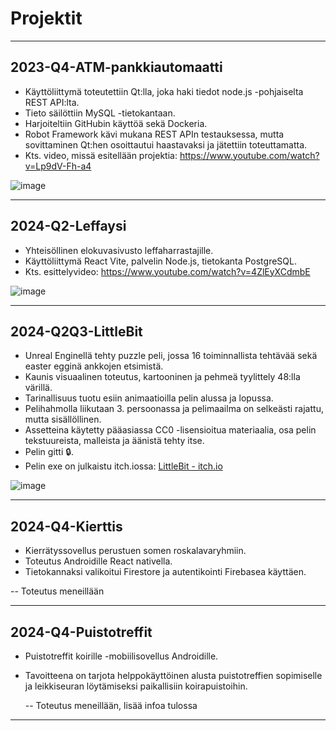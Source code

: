 # Projektit

----------------------------------------------------------

## 2023-Q4-ATM-pankkiautomaatti

- Käyttöliittymä toteutettiin Qt:lla, joka haki tiedot node.js -pohjaiselta REST API:lta.
- Tieto säilöttiin MySQL -tietokantaan.
- Harjoiteltiin GitHubin käyttöä sekä Dockeria.
- Robot Framework kävi mukana REST APIn testauksessa, mutta sovittaminen Qt:hen osoittautui haastavaksi ja jätettiin toteuttamatta. 
- Kts. video, missä esitellään projektia: https://www.youtube.com/watch?v=Lp9dV-Fh-a4

![image](https://github.com/user-attachments/assets/da5c2eaa-752d-4dc4-aa3b-17fec4c88d0a)

----------------------------------------------------------

## 2024-Q2-Leffaysi

- Yhteisöllinen elokuvasivusto leffaharrastajille.
- Käyttöliittymä React Vite, palvelin Node.js, tietokanta PostgreSQL.
- Kts. esittelyvideo: https://www.youtube.com/watch?v=4ZlEyXCdmbE

![image](https://github.com/user-attachments/assets/d01533ca-132c-442d-9994-53e61c24b298)

----------------------------------------------------------

## 2024-Q2Q3-LittleBit

- Unreal Enginellä tehty puzzle peli, jossa 16 toiminnallista tehtävää sekä easter egginä ankkojen etsimistä.
- Kaunis visuaalinen toteutus, kartooninen ja pehmeä tyylittely 48:lla värillä.
- Tarinallisuus tuotu esiin animaatioilla pelin alussa ja lopussa.
- Pelihahmolla liikutaan 3. persoonassa ja pelimaailma on selkeästi rajattu, mutta sisällöllinen.
- Assetteina käytetty pääasiassa CC0 -lisensioitua materiaalia, osa pelin tekstuureista, malleista ja äänistä tehty itse.
- Pelin gitti &#x1F512;.
- Pelin exe on julkaistu itch.iossa: [LittleBit - itch.io](https://lejdi.itch.io/littlebit)

![image](https://github.com/user-attachments/assets/3d5d6de8-a6d5-4771-a928-95876df9430e)

----------------------------------------------------------

## 2024-Q4-Kierttis

- Kierrätyssovellus perustuen somen roskalavaryhmiin.
- Toteutus Androidille React nativella.
- Tietokannaksi valikoitui Firestore ja autentikointi Firebasea käyttäen.

 -- Toteutus meneillään
 
----------------------------------------------------------

## 2024-Q4-Puistotreffit

- Puistotreffit koirille -mobiilisovellus Androidille.
- Tavoitteena on tarjota helppokäyttöinen alusta puistotreffien sopimiselle ja leikkiseuran löytämiseksi paikallisiin koirapuistoihin.

  -- Toteutus meneillään, lisää infoa tulossa

----------------------------------------------------------
